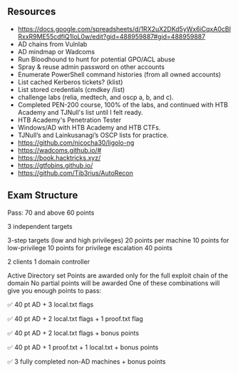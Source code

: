 ## Resources
- https://docs.google.com/spreadsheets/d/1RX2uX2DKd5yWx6iCqxA0cBIRxxR9ME55cdflQ1loL0w/edit?gid=488959887#gid=488959887
- AD chains from Vulnlab
- AD mindmap or Wadcoms
- Run Bloodhound to hunt for potential GPO/ACL abuse
- Spray & reuse admin password on other accounts
- Enumerate PowerShell command histories (from all owned accounts)
- List cached Kerberos tickets? (klist)
- List stored credentials (cmdkey /list)
- challenge labs (relia, medtech, and oscp a, b, and c).
- Completed PEN-200 course, 100% of the labs, and continued with HTB Academy and TJNull's list until I felt ready.
- HTB Academy's Penetration Tester 
- Windows/AD with HTB Academy and HTB CTFs.
- TJNull’s and Lainkusanagi’s OSCP lists for practice.
- https://github.com/nicocha30/ligolo-ng
- https://wadcoms.github.io/#
- https://book.hacktricks.xyz/
- https://gtfobins.github.io/
- https://github.com/Tib3rius/AutoRecon


## Exam Structure

Pass: 70 and above
60 points

3 independent targets

3-step targets (low and high privileges)
20 points per machine
10 points for low-privilege
10 points for privilege escalation
40 points

2 clients
1 domain controller

Active Directory set
Points are awarded only for the full exploit chain of the domain
No partial points will be awarded
One of these combinations will give you enough points to pass:

✅ 40 pt AD + 3 local.txt flags

✅ 40 pt AD + 2 local.txt flags + 1 proof.txt flag

✅ 40 pt AD + 2 local.txt flags + bonus points

✅ 40 pt AD + 1 proof.txt + 1 local.txt + bonus points

✅ 3 fully completed non-AD machines + bonus points





